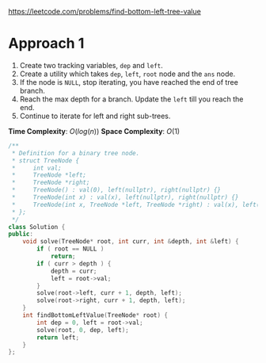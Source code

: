 https://leetcode.com/problems/find-bottom-left-tree-value

# Approach 1

1. Create two tracking variables, `dep` and `left`.
2. Create a utility which takes `dep`, `left`, `root` node and the `ans` node.
3. If the node is `NULL`, stop iterating, you have reached the end of tree branch.
4. Reach the max depth for a branch. Update the `left` till you reach the end.
5. Continue to iterate for left and right sub-trees.

**Time Complexity**: $O(log(n))$
**Space Complexity**: $O(1)$

```cpp
/**
 * Definition for a binary tree node.
 * struct TreeNode {
 *     int val;
 *     TreeNode *left;
 *     TreeNode *right;
 *     TreeNode() : val(0), left(nullptr), right(nullptr) {}
 *     TreeNode(int x) : val(x), left(nullptr), right(nullptr) {}
 *     TreeNode(int x, TreeNode *left, TreeNode *right) : val(x), left(left), right(right) {}
 * };
 */
class Solution {
public:
    void solve(TreeNode* root, int curr, int &depth, int &left) {
        if ( root == NULL )
            return;
        if ( curr > depth ) {
            depth = curr;
            left = root->val;
        }
        solve(root->left, curr + 1, depth, left);
        solve(root->right, curr + 1, depth, left);
    }
    int findBottomLeftValue(TreeNode* root) {
        int dep = 0, left = root->val;
        solve(root, 0, dep, left);
        return left;
    }
};
```